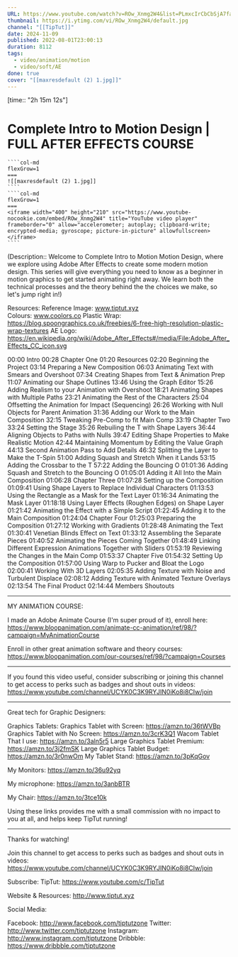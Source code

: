 ```yaml
---
URL: https://www.youtube.com/watch?v=ROw_Xnmg2W4&list=PLmxcIrCbCbSjA7fafob62EBsXE_RFwhVa&index=6
thumbnail: https://i.ytimg.com/vi/ROw_Xnmg2W4/default.jpg
channel: "[[TipTut]]"
date: 2024-11-09
published: 2022-08-01T23:00:13
duration: 8112
tags:
  - video/animation/motion
  - video/soft/AE
done: true
cover: "[[maxresdefault (2) 1.jpg]]"
---
```

[time:: "2h 15m 12s"]
# Complete Intro to Motion Design | FULL AFTER EFFECTS COURSE
`````col
````col-md
flexGrow=1
===
![[maxresdefault (2) 1.jpg]]
````
````col-md
flexGrow=1
===
<iframe width="400" height="210" src="https://www.youtube-nocookie.com/embed/ROw_Xnmg2W4" title="YouTube video player" frameborder="0" allow="accelerometer; autoplay; clipboard-write; encrypted-media; gyroscope; picture-in-picture" allowfullscreen></iframe>
````
`````
(Description::  Welcome to Complete Intro to Motion Motion Design, where we explore using Adobe After Effects to create some modern motion design. This series will give everything you need to know as a beginner in motion graphics to get started animating right away. We learn both the technical processes and the theory behind the the choices we make, so let's jump right in!)

Resources:
Reference Image: www.tiptut.xyz  
Colours: www.coolors.co
Plastic Wrap: https://blog.spoongraphics.co.uk/freebies/6-free-high-resolution-plastic-wrap-textures
AE Logo: https://en.wikipedia.org/wiki/Adobe_After_Effects#/media/File:Adobe_After_Effects_CC_icon.svg

00:00 Intro
00:28 Chapter One
01:20 Resources
02:20 Beginning the Project
03:14 Preparing a New Composition
06:03 Animating Text with Smears and Overshoot
07:34 Creating Shapes from Text & Animation Prep
11:07 Animating our Shape Outlines
13:46 Using the Graph Editor
15:26 Adding Realism to your Animation with Overshoot
18:21 Animating Shapes with Multiple Paths
23:21 Animating the Rest of the Characters
25:04 Offsetting the Animation for Impact (Sequencing)
26:26 Working with Null Objects for Parent Animation
31:36 Adding our Work to the Main Composition
32:15 Tweaking Pre-Comp to fit Main Comp
33:19 Chapter Two
33:24 Setting the Stage
35:26 Rebuiling the T with Shape Layers
36:44 Aligning Objects to Paths with Nulls
39:47 Editing Shape Properties to Make Realistic Motion
42:44 Maintaining Momentum by Editing the Value Graph
44:13 Second Animation Pass to Add Details
46:32 Splitting the Layer to Make the T-Spin
51:00 Adding Squash and Stretch When it Lands
53:15 Adding the Crossbar to the T
57:22 Adding the Bouncing O
01:01:36 Adding Squash and Stretch to the Bouncing O
01:05:01 Adding it All Into the Main Composition
01:06:28 Chapter Three
01:07:28 Setting up the Composition
01:09:41 Using Shape Layers to Replace Individual Characters
01:13:53 Using the Rectangle as a Mask for the Text Layer
01:16:34 Animating the Mask Layer
01:18:18 Using Layer Effects (Roughen Edges) on Shape Layer
01:21:42 Animating the Effect with a Simple Script
01:22:45 Adding it to the Main Composition
01:24:04 Chapter Four
01:25:03 Preparing the Composition
01:27:12 Working with Gradients
01:28:48 Animating the Text
01:30:41 Venetian Blinds Effect on Text
01:33:12 Assembling the Separate Pieces
01:40:52 Animating the Pieces Coming Together
01:48:49 Linking Different Expression Animations Together with Sliders
01:53:19 Reviewing the Changes in the Main Comp
01:53:37 Chapter Five
01:54:32 Setting Up the Composition
01:57:00 Using Warp to Pucker and Bloat the Logo
02:00:41 Working With 3D Layers 
02:05:35 Adding Texture with Noise and Turbulent Displace
02:08:12 Adding Texture with Animated Texture Overlays
02:13:54 The Final Product
02:14:44 Members Shoutouts

_____________________
MY ANIMATION COURSE:

I made an Adobe Animate Course (I'm super proud of it), enroll here:
https://www.bloopanimation.com/animate-cc-animation/ref/98/?campaign=MyAnimationCourse

Enroll in other great animation software and theory courses:
https://www.bloopanimation.com/our-courses/ref/98/?campaign=Courses

____________________

If you found this video useful, consider subscribing or joining this channel to get access to perks such as badges and shout outs in videos:
https://www.youtube.com/channel/UCYK0C3K9RYJIN0iKo8i8CIw/join
______

Great tech for Graphic Designers:

Graphics Tablets:
Graphics Tablet with Screen: https://amzn.to/36tWVBp
Graphics Tablet with No Screen: https://amzn.to/3crK3Q1
Wacom Tablet That I use: https://amzn.to/3aln5r5
Large Graphics Tablet Premium: https://amzn.to/3j2fmSK
Large Graphics Tablet Budget: https://amzn.to/3r0nwOm 
My Tablet Stand: https://amzn.to/3pKqGov

My Monitors:
https://amzn.to/36u92yq

My microphone:
https://amzn.to/3anbBTR

My Chair:
https://amzn.to/3tce10k

Using these links provides me with a small commission with no impact to you at all, and helps keep TipTut running!

______

Thanks for watching!

Join this channel to get access to perks such as badges and shout outs in videos:
https://www.youtube.com/channel/UCYK0C3K9RYJIN0iKo8i8CIw/join

Subscribe:
TipTut: https://www.youtube.com/c/TipTut

Website & Resources:
http://www.tiptut.xyz

Social Media:

Facebook: http://www.facebook.com/tiptutzone
Twitter: http://www.twitter.com/tiptutzone
Instagram: http://www.instagram.com/tiptutzone
Dribbble: https://www.dribbble.com/tiptutzone
